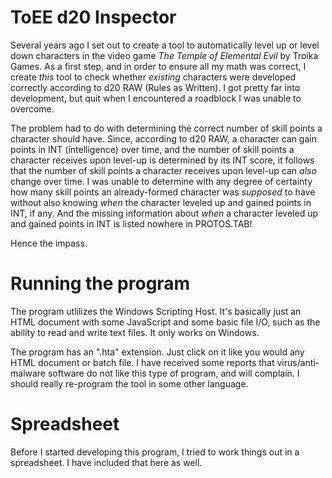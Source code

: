 # ToEE d20 Inspector

Several years ago I set out to create a tool to automatically level up or level down characters in the video game _The Temple of Elemental Evil_ by Troika Games. As a first step, and in order to ensure all my math was correct, I create _this_ tool to check whether _existing_ characters were developed correctly according to d20 RAW (Rules as Written). I got pretty far into development, but quit when I encountered a roadblock I was unable to overcome.

The problem had to do with determining the correct number of skill points a character should have. Since, according to d20 RAW, a character can gain points in INT (intelligence) over time, and the number of skill points a character receives upon level-up is determined by its INT score, it follows that the number of skill points a character receives upon level-up can _also_ change over time. I was unable to determine with any degree of certainty how many skill points an already-formed character was _supposed_ to have without also knowing _when_ the character leveled up and gained points in INT, if any. And the missing information about _when_ a character leveled up and gained points in INT is listed nowhere in PROTOS.TAB!

Hence the impass.

# Running the program

The program utlilizes the Windows Scripting Host. It's basically just an HTML document with some JavaScript and some basic file I/O, such as the ability to read and write text files. It only works on Windows.

The program has an ".hta" extension. Just click on it like you would any HTML document or batch file. I have received some reports that virus/anti-malware software do not like this type of program, and will complain. I should really re-program the tool in some other language.

# Spreadsheet

Before I started developing this program, I tried to work things out in a spreadsheet. I have included that here as well.
